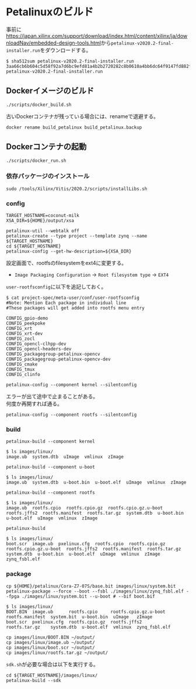 # Petalinuxのビルド

事前に<https://japan.xilinx.com/support/download/index.html/content/xilinx/ja/downloadNav/embedded-design-tools.html>から`petalinux-v2020.2-final-installer.run`をダウンロードする。

```shell
$ sha512sum petalinux-v2020.2-final-installer.run
3aa66cb6b604c5d58f92a7d6bc9efd81a4b2b2720282c8b0610a4bb6dc64f9147fd882f22dd39dd6ba7268187556e674365f25c69f0e1645a0335e567e51f1c7  petalinux-v2020.2-final-installer.run
```

## Dockerイメージのビルド

```shell
./scripts/docker_build.sh
```

古いDockerコンテナが残っている場合には、renameで退避する。

```shell
docker rename build_petalinux build_petalinux.backup
```

## Dockerコンテナの起動

```shell
./scripts/docker_run.sh
```

### 依存パッケージのインストール

```shell
sudo /tools/Xilinx/Vitis/2020.2/scripts/installLibs.sh
```

### config

```shell
TARGET_HOSTNAME=coconut-milk
XSA_DIR=${HOME}/output/xsa

petalinux-util --webtalk off
petalinux-create --type project --template zynq --name ${TARGET_HOSTNAME}
cd ${TARGET_HOSTNAME}
petalinux-config --get-hw-description=${XSA_DIR}
```

設定画面で、rootfsのfilesystemをext4に変更する。

- `Image Packaging Configuration` → `Root filesystem type` → `EXT4`

`user-rootfsconfig`に以下を追記しておく。

```shell
$ cat project-spec/meta-user/conf/user-rootfsconfig
#Note: Mention Each package in individual line
#These packages will get added into rootfs menu entry

CONFIG_gpio-demo
CONFIG_peekpoke
CONFIG_xrt
CONFIG_xrt-dev
CONFIG_zocl
CONFIG_opencl-clhpp-dev
CONFIG_opencl-headers-dev
CONFIG_packagegroup-petalinux-opencv
CONFIG_packagegroup-petalinux-opencv-dev
CONFIG_cmake
CONFIG_tmux
CONFIG_clinfo
```

```shell
petalinux-config --component kernel --silentconfig
```

エラーが出て途中で止まることがある。  
何度か再開すれば通る。

```shell
petalinux-config --component rootfs --silentconfig
```

### build

```shell
petalinux-build --component kernel
```

```shell
$ ls images/linux/
image.ub  system.dtb  uImage  vmlinux  zImage
```

```shell
petalinux-build --component u-boot
```

```shell
$ ls images/linux/
image.ub  system.dtb  u-boot.bin  u-boot.elf  uImage  vmlinux  zImage
```

```shell
petalinux-build --component rootfs
```

```shell
$ ls images/linux/
image.ub  rootfs.cpio  rootfs.cpio.gz  rootfs.cpio.gz.u-boot  rootfs.jffs2  rootfs.manifest  rootfs.tar.gz  system.dtb  u-boot.bin  u-boot.elf  uImage  vmlinux  zImage
```

```shell
petalinux-build
```

```shell
$ ls images/linux/
boot.scr  image.ub  pxelinux.cfg  rootfs.cpio  rootfs.cpio.gz  rootfs.cpio.gz.u-boot  rootfs.jffs2  rootfs.manifest  rootfs.tar.gz  system.dtb  u-boot.bin  u-boot.elf  uImage  vmlinux  zImage  zynq_fsbl.elf
```

### package

```shell
cp ${HOME}/petalinux/Cora-Z7-07S/base.bit images/linux/system.bit
petalinux-package --force --boot --fsbl ./images/linux/zynq_fsbl.elf --fpga ./images/linux/system.bit --u-boot # --bif boot.bif
```

```shell
$ ls images/linux/
BOOT.BIN  image.ub      rootfs.cpio     rootfs.cpio.gz.u-boot  rootfs.manifest  system.bit  u-boot.bin  uImage   zImage
boot.scr  pxelinux.cfg  rootfs.cpio.gz  rootfs.jffs2           rootfs.tar.gz    system.dtb  u-boot.elf  vmlinux  zynq_fsbl.elf
```

```shell
cp images/linux/BOOT.BIN ~/output/
cp images/linux/image.ub ~/output/
cp images/linux/boot.scr ~/output/
cp images/linux/rootfs.tar.gz ~/output/
```

`sdk.sh`が必要な場合は以下を実行する。

```shell
cd ${TARGET_HOSTNAME}/images/linux/
petalinux-build --sdk
```
